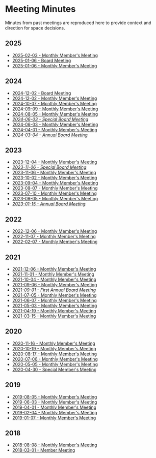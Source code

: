 # Meeting Minutes

Minutes from past meetings are reproduced here to provide context
and direction for space decisions.

## 2025

* [2025-02-03 - Monthly Member's Meeting](2025-02-03-Member_Meeting.md)
* [2025-01-06 - Board Meeting](2025-01-06-Board_Meeting.md)
* [2025-01-06 - Monthly Member's Meeting](2025-01-06-Member_Meeting.md)

## 2024

* [2024-12-02 - Board Meeting](2024-12-02-Board_Meeting.md)
* [2024-12-02 - Monthly Member's Meeting](2024-12-02-Member_Meeting.md)
* [2024-10-07 - Monthly Member's Meeting](2024-10-07-Member_Meeting.md)
* [2024-09-09 - Monthly Member's Meeting](2024-09-09-Member_Meeting.md)
* [2024-08-05 - Monthly Member's Meeting](2024-08-05-Member_Meeting.md)
* *[2024-06-03 - Special Board Meeting](2024-06-03-Board_Meeting.md)*
* [2024-06-03 - Monthly Member's Meeting](2024-06-03-Member_Meeting.md)
* [2024-04-01 - Monthly Member's Meeting](2024-04-01-Member_Meeting.md)
* *[2024-03-04 - Annual Board Meeting](2024-03-04-Board_Meeting.md)*

## 2023

* [2023-12-04 - Monthly Member's Meeting](2023-12-04-Member_Meeting.md)
* *[2023-11-06 - Special Board Meeting](2023-11-06-Board_Meeting.md)*
* [2023-11-06 - Monthly Member's Meeting](2023-11-06-Member_Meeting.md)
* [2023-10-02 - Monthly Member's Meeting](2023-10-02-Member_Meeting.md)
* [2023-09-04 - Monthly Member's Meeting](2023-09-04-Member_Meeting.md)
* [2023-08-07 - Monthly Member's Meeting](2023-08-07-Member_Meeting.md)
* [2023-07-10 - Monthly Member's Meeting](2023-07-10-Member_Meeting.md)
* [2023-06-05 - Monthly Member's Meeting](2023-06-05-Member_Meeting.md)
* *[2023-01-15 - Annual Board Meeting](2023-01-15-Board_Meeting.md)*

## 2022

* [2022-12-06 - Monthly Member's Meeting](2022-12-06-Member_Meeting.md)
* [2022-11-07 - Monthly Member's Meeting](2022-11-07-Member_Meeting.md)
* [2022-02-07 - Monthly Member's Meeting](2022-02-07-Member_Meeting.md)

## 2021

* [2021-12-06 - Monthly Member's Meeting](2021-12-06-Member_Meeting.md)
* [2021-11-01 - Monthly Member's Meeting](2021-11-01-Member_Meeting.md)
* [2021-10-04 - Monthly Member's Meeting](2021-10-04-Member_Meeting.md)
* [2021-09-06 - Monthly Member's Meeting](2021-09-06-Member_Meeting.md)
* *[2021-09-01 - First Annual Board Meeting](2021-09-01-Board_Meeting.md)*
* [2021-07-05 - Monthly Member's Meeting](2021-07-05-Member_Meeting.md)
* [2021-06-07 - Monthly Member's Meeting](2021-06-07-Member_Meeting.md)
* [2021-05-03 - Monthly Member's Meeting](2021-05-03-Member_Meeting.md)
* [2021-04-19 - Monthly Member's Meeting](2021-04-19-Member_Meeting.md)
* [2021-03-15 - Monthly Member's Meeting](2021-03-15-Member_Meeting.md)

## 2020
* [2020-11-16 - Monthly Member's Meeting](2020-11-16-Member_Meeting.md)
* [2020-10-19 - Monthly Member's Meeting](2020-10-19-Member_Meeting.md)
* [2020-08-17 - Monthly Member's Meeting](2020-08-17-Member_Meeting.md)
* [2020-07-06 - Monthly Member's Meeting](2020-07-06-Member_Meeting.md)
* [2020-05-05 - Monthly Member's Meeting](2020-05-05-Member_Meeting.md)
* [2020-04-30 - Special Member's Meeting](2020-04-30-Member_Meeting.md)

## 2019
* [2019-08-05 - Monthly Member's Meeting](2019-08-05-Member_Meeting.md)
* [2019-06-03 - Monthly Member's Meeting](2019-06-03-Member_Meeting.md)
* [2019-04-01 - Monthly Member's Meeting](2019-04-01-Member_Meeting.md)
* [2019-02-04 - Monthly Member's Meeting](2019-02-04-Member_Meeting.md)
* [2019-01-07 - Monthly Member's Meeting](2019-01-07-Member_Meeting.md)

## 2018
* [2018-08-08 - Monthly Member's Meeting](2018-08-08-Member_Meeting.md)
* [2018-03-01 - Member Meeting](2018-03-01-Member_Meeting.md)
